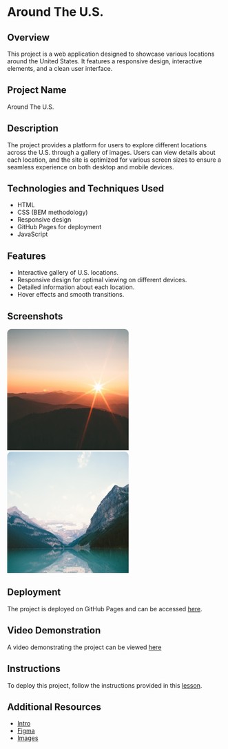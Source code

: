 # Around The U.S.

## Overview

This project is a web application designed to showcase various locations around the United States. It features a responsive design, interactive elements, and a clean user interface.

## Project Name

Around The U.S.

## Description

The project provides a platform for users to explore different locations across the U.S. through a gallery of images. Users can view details about each location, and the site is optimized for various screen sizes to ensure a seamless experience on both desktop and mobile devices.

## Technologies and Techniques Used

- HTML
- CSS (BEM methodology)
- Responsive design
- GitHub Pages for deployment
- JavaScript

## Features

- Interactive gallery of U.S. locations.
- Responsive design for optimal viewing on different devices.
- Detailed information about each location.
- Hover effects and smooth transitions.

## Screenshots

![Bald-Mountains](images/bald-mountains.png)
![Lake-louise](images/lake-louise.png)

## Deployment

The project is deployed on GitHub Pages and can be accessed [here](https://neca09.github.io/se_project_aroundtheus/).

## Video Demonstration

A video demonstrating the project can be viewed [here](https://www.loom.com/share/fff5b518e9ff4b3dba090d6b10ec4f34?sid=4d5aa4d6-065c-4c8d-889c-0339e3298b1d)

## Instructions

To deploy this project, follow the instructions provided in this [lesson](https://tripleten.com/trainer/web/lesson/5de5bb2f-93ca-419e-a0a0-10376b4712bc/?from=program).

## Additional Resources

- [Intro](#)
- [Figma](#)
- [Images](#)
